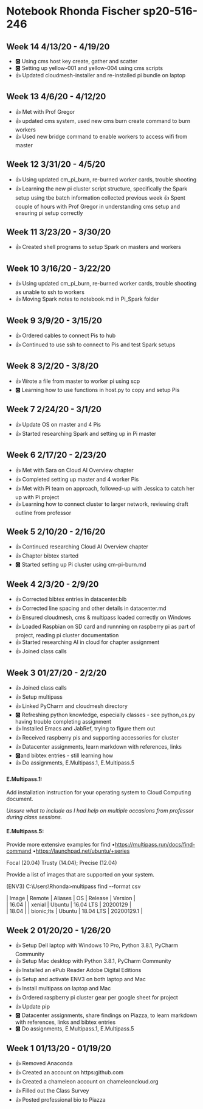 # Notebook Rhonda Fischer sp20-516-246

## Week 14 4/13/20 - 4/19/20
* :o2: Using cms host key create, gather and scatter
* :o2: Setting up yellow-001 and yellow-004 using cms scripts
* :+1: Updated cloudmesh-installer and re-installed pi bundle on laptop
 
## Week 13 4/6/20 - 4/12/20
* :+1: Met with Prof Gregor
* :+1: updated cms system, used new cms burn create command to burn workers
* :+1: Used new bridge command to enable workers to access wifi from master
 
## Week 12 3/31/20 - 4/5/20
* :+1: Using updated cm_pi_burn, re-burned worker cards, trouble shooting 
* :+1: Learning the new pi cluster script structure, specifically the Spark
 setup using tbe batch information collected previous week
 :+1: Spent couple of hours with Prof Gregor in understanding cms setup and
 ensuring pi setup correctly
## Week 11 3/23/20 - 3/30/20
* :+1: Created shell programs to setup Spark on masters and workers
## Week 10 3/16/20 - 3/22/20
* :+1: Using updated cm_pi_burn, re-burned worker cards, trouble shooting as
 unable to ssh to workers 
* :+1: Moving Spark notes to notebook.md in Pi_Spark folder
## Week 9 3/9/20 - 3/15/20
* :+1: Ordered cables to connect Pis to hub
* :+1: Continued to use ssh to connect to Pis and test Spark setups
## Week 8 3/2/20 - 3/8/20
* :+1: Wrote a file from master to worker pi using scp
* :o2: Learning how to use functions in host.py to copy and setup Pis 
## Week 7 2/24/20 - 3/1/20
* :+1: Update OS on master and 4 Pis
* :+1: Started researching Spark and setting up in Pi master
## Week 6 2/17/20 - 2/23/20
* :+1: Met with Sara on Cloud AI Overview chapter
* :+1: Completed setting up master and 4 worker Pis
* :+1: Met with Pi team on approach, followed-up with Jessica to
 catch her up with Pi project
* :+1: Learning how to connect cluster to larger network, reviewing draft
 outline from professor
## Week 5 2/10/20 - 2/16/20
* :+1: Continued researching Cloud AI Overview chapter
* :+1: Chapter bibtex started
* :o2: Started setting up Pi cluster using cm-pi-burn.md

## Week 4 2/3/20 - 2/9/20
* :+1: Corrected bibtex entries in datacenter.bib
* :+1: Corrected line spacing and other details in datacenter.md
* :+1: Ensured cloudmesh, cms & multipass loaded correctly on Windows
* :+1: Loaded Raspbian on SD card and runnning on raspberry pi as part of project, reading pi cluster documentation 
* :+1: Started researching AI in cloud for chapter assignment
* :+1: Joined class calls

## Week 3 01/27/20 - 2/2/20
* :+1: Joined class calls
* :+1: Setup multipass
* :+1: Linked PyCharm and cloudmesh directory
* :o2: Refreshing python knowledge, especially classes - see python_os.py  having trouble completing assignment
* :+1: Installed Emacs and JabRef, trying to figure them out
* :+1: Received raspberry pis and supporting accessories for cluster
* :+1: Datacenter assignments, learn markdown with references, links 
* :o2:and bibtex entries - still learning how
* :+1: Do assignments, E.Multipass.1, E.Multipass.5

#### E.Multipass.1:  
Add installation instruction for your operating system to Cloud Computing document.

_Unsure what to include as I had help on multiple occasions from professor during class sessions._   

#### E.Multipass.5:  
Provide more extensive examples for find  •https://multipass.run/docs/find-command  •https://launchpad.net/ubuntu/+series

Focal (20.04) Trusty (14.04); Precise (12.04)

Provide a list of images that are supported on your system.

(ENV3) C:\Users\Rhonda>multipass find --format csv

| Image | Remote | Aliases | OS | Release | Version |  
| 16.04 |  | xenial | Ubuntu | 16.04 LTS | 20200129 |  
| 18.04 |  | bionic;lts | Ubuntu | 18.04 LTS | 20200129.1 |



## Week 2 01/20/20 - 1/26/20
* :+1: Setup Dell laptop with Windows 10 Pro, Python 3.8.1, PyCharm Community
* :+1: Setup Mac desktop with Python 3.8.1, PyCharm Community
* :+1: Installed an ePub Reader Adobe Digital Editions
* :+1: Setup and activate ENV3 on both laptop and Mac
* :+1: Install multipass on laptop and Mac 
* :+1: Ordered raspberry pi cluster gear per google sheet for project
* :+1: Update pip
* :o2: Datacenter assignments, share findings on Piazza, to learn markdown with references, links and bibtex entries
* :o2: Do assignments, E.Multipass.1, E.Multipass.5

## Week 1 01/13/20 - 01/19/20
* :+1: Removed Anaconda
* :+1: Created an account on https:github.com
* :+1: Created a chameleon account on chameleoncloud.org 
* :+1: Filled out the Class Survey
* :+1: Posted professional bio to Piazza

